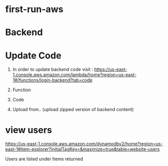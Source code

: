 # first-run-aws

# Backend

# Update Code

1. In order to update backend code visit : https://us-east-1.console.aws.amazon.com/lambda/home?region=us-east-1#/functions/login-backend?tab=code

2. Function
3. Code
4. Upload from.. (upload zipped version of backend content)

# view users

https://us-east-1.console.aws.amazon.com/dynamodbv2/home?region=us-east-1#item-explorer?initialTagKey=&maximize=true&table=website-users

Users are listed under Items returned
